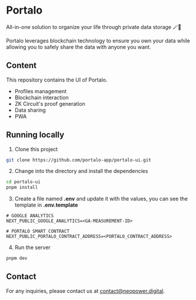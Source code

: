 # Portalo

All-in-one solution to organize your life through private data storage 🪄📁

Portalo leverages blockchain technology to ensure you own your data while allowing you to safely share the data with anyone you want.

## Content

This repository contains the UI of Portalo.

- Profiles management
- Blockchain interaction
- ZK Circuit's proof generation
- Data sharing
- PWA

## Running locally

1. Clone this project

```bash
git clone https://github.com/portalo-app/portalo-ui.git
```

2. Change into the directory and install the dependencies

```bash
cd portalo-ui
pnpm install
```

3. Create a file named **.env** and update it with the values, you can see the template in **.env.template**

```
# GOOGLE ANALYTICS
NEXT_PUBLIC_GOOGLE_ANALYTICS=<GA-MEASUREMENT-ID>

# PORTALO SMART CONTRACT
NEXT_PUBLIC_PORTALO_CONTRACT_ADDRESS=<PORTALO_CONTRACT_ADDRESS>
```

4. Run the server

```bash
pnpm dev
```

## Contact

For any inquiries, please contact us at [contact@neopower.digital](mailto:contact@neopower.digital).
